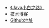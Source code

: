 * [《Java小白之路》](https://purejava.baimuxym.cn/#/)
* [技术博客](https://rain.baimuxym.cn/)
* [Github地址](https://github.com/DogerRain/LearnJavaToFindAJob)


